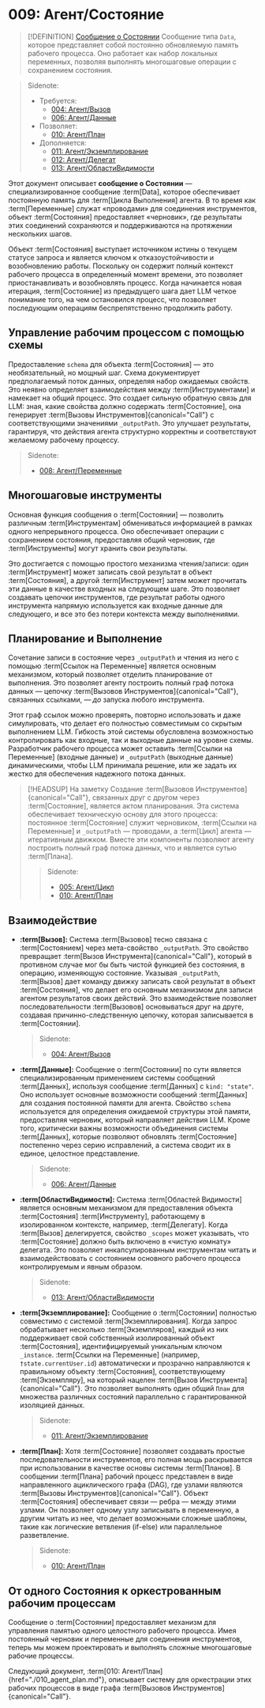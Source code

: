 # 009: Агент/Состояние

> [!DEFINITION] [Сообщение о Состоянии](./000_glossary.md)
> Сообщение типа `Data`, которое представляет собой постоянно обновляемую память рабочего процесса. Оно работает как набор локальных переменных, позволяя выполнять многошаговые операции с сохранением состояния.

> Sidenote:
> - Требуется:
>   - [004: Агент/Вызов](./004_agent/call.md)
>   - [006: Агент/Данные](./006_agent/data.md)
> - Позволяет:
>   - [010: Агент/План](./010_agent/plan.md)
> - Дополняется:
>   - [011: Агент/Экземплирование](./011_agent/instancing.md)
>   - [012: Агент/Делегат](./012_agent/delegate.md)
>   - [013: Агент/ОбластиВидимости](./013_agent/scopes.md)

Этот документ описывает **сообщение о Состоянии** — специализированное сообщение :term[Data], которое обеспечивает постоянную память для :term[Цикла Выполнения] агента. В то время как :term[Переменные] служат «проводами» для соединения инструментов, объект :term[Состояния] предоставляет «черновик», где результаты этих соединений сохраняются и поддерживаются на протяжении нескольких шагов.

Объект :term[Состояния] выступает источником истины о текущем статусе запроса и является ключом к отказоустойчивости и возобновлению работы. Поскольку он содержит полный контекст рабочего процесса в определенный момент времени, это позволяет приостанавливать и возобновлять процесс. Когда начинается новая итерация, :term[Состояние] из предыдущего шага дает LLM четкое понимание того, на чем остановился процесс, что позволяет последующим операциям беспрепятственно продолжить работу.

## Управление рабочим процессом с помощью схемы

Предоставление `schema` для объекта :term[Состояния] — это необязательный, но мощный шаг. Схема документирует предполагаемый поток данных, определяя набор ожидаемых свойств. Это неявно определяет взаимодействия между :term[Инструментами] и намекает на общий процесс. Это создает сильную обратную связь для LLM: зная, какие свойства должно содержать :term[Состояние], она генерирует :term[Вызовы Инструментов]{canonical="Call"} с соответствующими значениями `_outputPath`. Это улучшает результаты, гарантируя, что действия агента структурно корректны и соответствуют желаемому рабочему процессу.

> Sidenote:
> - [008: Агент/Переменные](./008_agent_variables.md)

## Многошаговые инструменты

Основная функция сообщения о :term[Состоянии] — позволить различным :term[Инструментам] обмениваться информацией в рамках одного непрерывного процесса. Оно обеспечивает операции с сохранением состояния, предоставляя общий черновик, где :term[Инструменты] могут хранить свои результаты.

Это достигается с помощью простого механизма чтения/записи: один :term[Инструмент] может записать свой результат в объект :term[Состояния], а другой :term[Инструмент] затем может прочитать эти данные в качестве входных на следующем шаге. Это позволяет создавать цепочки инструментов, где результат работы одного инструмента напрямую используется как входные данные для следующего, и все это без потери контекста между выполнениями.

## Планирование и Выполнение

Сочетание записи в состояние через `_outputPath` и чтения из него с помощью :term[Ссылок на Переменные] является основным механизмом, который позволяет отделить планирование от выполнения. Это позволяет агенту построить полный граф потока данных — цепочку :term[Вызовов Инструментов]{canonical="Call"}, связанных ссылками, — _до_ запуска любого инструмента.

Этот граф ссылок можно проверять, повторно использовать и даже симулировать, что делает его полностью совместимым со скрытым выполнением LLM. Гибкость этой системы обусловлена возможностью контролировать как входные, так и выходные данные на уровне схемы. Разработчик рабочего процесса может оставить :term[Ссылки на Переменные] (входные данные) и `_outputPath` (выходные данные) динамическими, чтобы LLM принимала решение, или же задать их жестко для обеспечения надежного потока данных.

> [!HEADSUP] На заметку
> Создание :term[Вызовов Инструментов]{canonical="Call"}, связанных друг с другом через :term[Состояние], является актом планирования. Эта система обеспечивает техническую основу для этого процесса: постоянное :term[Состояние] служит черновиком, :term[Ссылки на Переменные] и `_outputPath` — проводами, а :term[Цикл] агента — итеративным движком. Вместе эти компоненты позволяют агенту построить полный граф потока данных, что и является сутью :term[Плана].
>
> > Sidenote:
> >
> > - [005: Агент/Цикл](./005_agent_loop.md)
> > - [010: Агент/План](./010_agent_plan.md)

## Взаимодействие

- **:term[Вызов]:** Система :term[Вызовов] тесно связана с :term[Состоянием] через мета-свойство `_outputPath`. Это свойство превращает :term[Вызов Инструмента]{canonical="Call"}, который в противном случае мог бы быть чистой функцией без состояния, в операцию, изменяющую состояние. Указывая `_outputPath`, :term[Вызов] дает команду движку записать свой результат в объект :term[Состояния], что делает его основным механизмом для записи агентом результатов своих действий. Это взаимодействие позволяет последовательности :term[Вызовов] основываться друг на друге, создавая причинно-следственную цепочку, которая записывается в :term[Состоянии].

  > Sidenote:
  > - [004: Агент/Вызов](./004_agent_call.md)

- **:term[Данные]:** Сообщение о :term[Состоянии] по сути является специализированным применением системы сообщений :term[Данных], используя сообщение :term[Данных] с `kind: "state"`. Оно использует основные возможности сообщений :term[Данных] для создания постоянной памяти для агента. Свойство `schema` используется для определения ожидаемой структуры этой памяти, предоставляя черновик, который направляет действия LLM. Кроме того, критически важны возможности объединения системы :term[Данных], которые позволяют обновлять :term[Состояние] постепенно через серию исправлений, а система сводит их в единое, целостное представление.

  > Sidenote:
  > - [006: Агент/Данные](./006_agent_data.md)

- **:term[ОбластиВидимости]:** Система :term[Областей Видимости] является основным механизмом для предоставления объекта :term[Состояния] :term[Инструменту], работающему в изолированном контексте, например, :term[Делегату]. Когда :term[Вызов] делегируется, свойство `_scopes` может указывать, что :term[Состояние] должно быть включено в «чистую комнату» делегата. Это позволяет инкапсулированным инструментам читать и взаимодействовать с состоянием основного рабочего процесса контролируемым и явным образом.

  > Sidenote:
  > - [013: Агент/ОбластиВидимости](./013_agent_scopes.md)

- **:term[Экземплирование]:** Сообщение о :term[Состоянии] полностью совместимо с системой :term[Экземплирования]. Когда запрос обрабатывает несколько :term[Экземпляров], каждый из них поддерживает свой собственный изолированный объект :term[Состояния], идентифицируемый уникальным ключом `_instance`. :term[Ссылки на Переменные] (например, `†state.currentUser.id`) автоматически и прозрачно направляются к правильному объекту :term[Состояния], соответствующему :term[Экземпляру], на который нацелен :term[Вызов Инструмента]{canonical="Call"}. Это позволяет выполнять один общий `План` для множества различных состояний параллельно с гарантированной изоляцией данных.

  > Sidenote:
  > - [011: Агент/Экземплирование](./011_agent_instancing.md)

- **:term[План]:** Хотя :term[Состояние] позволяет создавать простые последовательности инструментов, его полная мощь раскрывается при использовании в качестве основы системы :term[Планов]. В сообщении :term[Плана] рабочий процесс представлен в виде направленного ациклического графа (DAG), где узлами являются :term[Вызовы Инструментов]{canonical="Call"}. Объект :term[Состояния] обеспечивает связи — ребра — между этими узлами. Он позволяет одному узлу записывать в переменную, а другим читать из нее, что делает возможными сложные шаблоны, такие как логические ветвления (if-else) или параллельное разветвление.

  > Sidenote:
  > - [010: Агент/План](./010_agent_plan.md)

## От одного Состояния к оркестрованным рабочим процессам

Сообщение о :term[Состоянии] предоставляет механизм для управления памятью одного целостного рабочего процесса. Имея постоянный черновик и переменные для соединения инструментов, теперь мы можем проектировать и выполнять сложные многошаговые рабочие процессы.

Следующий документ, :term[010: Агент/План]{href="./010_agent_plan.md"}, описывает систему для оркестрации этих рабочих процессов в виде графа :term[Вызовов Инструментов]{canonical="Call"}.
